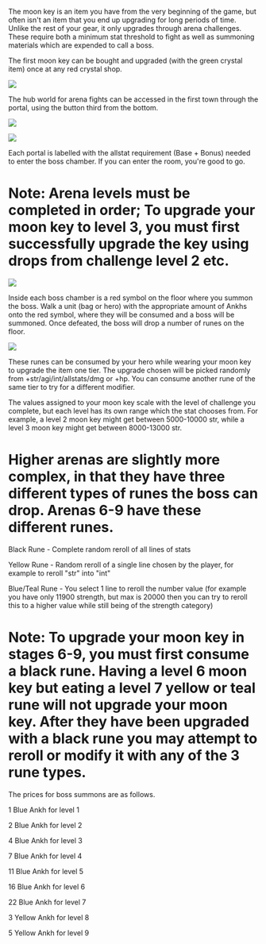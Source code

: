 The moon key is an item you have from the very beginning of the game, but often isn't an item that you end up upgrading for long periods of time. Unlike the rest of your gear, it only upgrades through arena challenges. These require both a minimum stat threshold to fight as well as summoning materials which are expended to call a boss.

The first moon key can be bought and upgraded (with the green crystal item) once at any red crystal shop.

![](https://image.ibb.co/muEYBK/First_Shop.png)

The hub world for arena fights can be accessed in the first town through the portal, using the button third from the bottom.

![](https://image.ibb.co/cTiKMK/Portal_Menu.png)

![](https://preview.ibb.co/gH8rgK/Arenas.png)

Each portal is labelled with the allstat requirement (Base + Bonus) needed to enter the boss chamber. If you can enter the room, you're good to go.

# Note: Arena levels must be completed in order; To upgrade your moon key to level 3, you must first successfully upgrade the key using drops from challenge level 2 etc.

![](https://preview.ibb.co/hB8LwK/Arena_Summon.png)

Inside each boss chamber is a red symbol on the floor where you summon the boss. Walk a unit (bag or hero) with the appropriate amount of Ankhs onto the red symbol, where they will be consumed and a boss will be summoned. Once defeated, the boss will drop a number of runes on the floor.

![](https://preview.ibb.co/fQRjOz/Arena_Runes.png)

These runes can be consumed by your hero while wearing your moon key to upgrade the item one tier. The upgrade chosen will be picked randomly from +str/agi/int/allstats/dmg or +hp. You can consume another rune of the same tier to try for a different modifier.

The values assigned to your moon key scale with the level of challenge you complete, but each level has its own range which the stat chooses from. For example, a level 2 moon key might get between 5000-10000 str, while a level 3 moon key might get between 8000-13000 str.

# Higher arenas are slightly more complex, in that they have three different types of runes the boss can drop. Arenas 6-9 have these different runes.

Black Rune - Complete random reroll of all lines of stats

Yellow Rune - Random reroll of a single line chosen by the player, for example to reroll "str" into "int"

Blue/Teal Rune - You select 1 line to reroll the number value (for example you have only 11900 strength, but max is 20000 then you can try to reroll this to a higher value while still being of the strength category)

# Note: To upgrade your moon key in stages 6-9, you must first consume a black rune. Having a level 6 moon key but eating a level 7 yellow or teal rune will not upgrade your moon key. After they have been upgraded with a black rune you may attempt to reroll or modify it with any of the 3 rune types.

The prices for boss summons are as follows.

1 Blue Ankh for level 1

2 Blue Ankh for level 2

4 Blue Ankh for level 3

7 Blue Ankh for level 4

11 Blue Ankh for level 5

16 Blue Ankh for level 6

22 Blue Ankh for level 7

3 Yellow Ankh for level 8

5 Yellow Ankh for level 9

